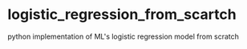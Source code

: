 # logistic_regression_from_scartch
python implementation of ML's logistic regression model from scratch 
